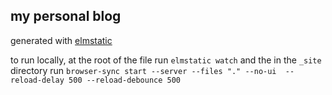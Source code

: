 ## my personal blog

generated with [elmstatic](https://korban.net/elm/elmstatic/)

to run locally, at the root of the file run `elmstatic watch` and the in the
`_site` directory run `browser-sync start --server --files "." --no-ui  --reload-delay 500 --reload-debounce 500`
